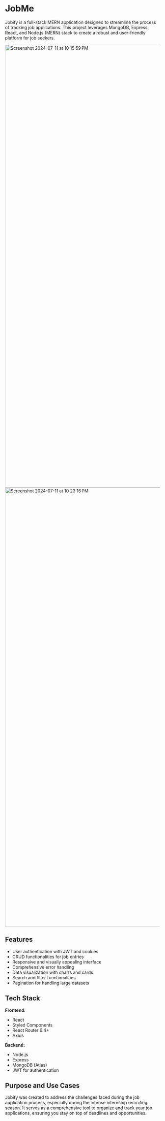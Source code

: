 # JobMe

Jobify is a full-stack MERN application designed to streamline the process of tracking job applications. This project leverages MongoDB, Express, React, and Node.js (MERN) stack to create a robust and user-friendly platform for job seekers.

<img width="1439" alt="Screenshot 2024-07-11 at 10 15 59 PM" src="https://github.com/user-attachments/assets/0c9e43c1-c73d-42eb-9c3e-173d74eb93c1">
<img width="1427" alt="Screenshot 2024-07-11 at 10 23 16 PM" src="https://github.com/user-attachments/assets/7b4932cc-5d81-42ed-91ff-31656256f715">


## Features
- User authentication with JWT and cookies
- CRUD functionalities for job entries
- Responsive and visually appealing interface
- Comprehensive error handling
- Data visualization with charts and cards
- Search and filter functionalities
- Pagination for handling large datasets

## Tech Stack

**Frontend:**
- React
- Styled Components
- React Router 6.4+
- Axios

**Backend:**
- Node.js
- Express
- MongoDB (Atlas)
- JWT for authentication

## Purpose and Use Cases

Jobify was created to address the challenges faced during the job application process, especially during the intense internship recruiting season. It serves as a comprehensive tool to organize and track your job applications, ensuring you stay on top of deadlines and opportunities. 

